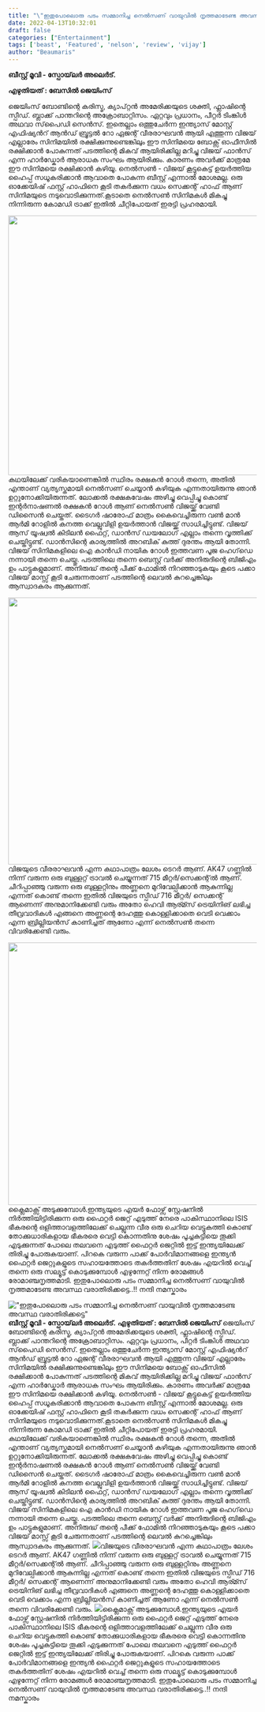 ```yaml
---
title: "\"ഇതുപോലൊരു പടം സമ്മാനിച്ച നെൽസണ് വായുവിൽ നൃത്തമാടേണ്ട അവസ്ഥ വരാതിരിക്കട്ടെ\""
date: 2022-04-13T10:32:01
draft: false
categories: ["Entertainment"]
tags: ['beast', 'Featured', 'nelson', 'review', 'vijay']
author: "Beaumaris"
---
```


<strong>ബീസ്റ്റ് മൂവി - സ്പോയ്‌ലർ അലെർട്.</strong>

<strong>എഴുതിയത് : ബേസിൽ ജെയിംസ് </strong>

ജെയിംസ് ബോണ്ടിന്റെ കരിസ്മ, ക്യാപ്റ്റൻ അമേരിക്കയുടെ ശക്തി, ഫ്ലാഷിന്റെ സ്പീഡ്. ബ്ലാക്ക് പാന്തറിന്റെ അക്രോബാറ്റിസം. ഏറ്റവും പ്രധാനം, പീറ്റർ ടിംങ്കിൾ അഥവാ സ്‌പൈഡി സെൻസ്. ഇതെല്ലാം ഒത്തുചേർന്ന ഇന്ത്യാസ് മോസ്റ്റ്‌ എഫിഷ്യൻറ് ആൻഡ് ബ്രൂട്ടൽ റോ ഏജന്റ് വീരരാഘവൻ ആയി എത്തുന്ന വിജയ് എല്ലാരേം സിനിമയിൽ രക്ഷിക്കുന്നുണ്ടെങ്കിലും ഈ സിനിമയെ ബോക്സ്‌ ഓഫീസിൽ രക്ഷിക്കാൻ പോകുന്നത് പടത്തിന്റെ മികവ് ആയിരിക്കില്ല മറിച്ചു വിജയ് ഫാൻസ്‌ എന്ന ഹാർഡ്കോർ ആരാധക സംഘം ആയിരിക്കും. കാരണം അവർക്ക് മാത്രമേ ഈ സിനിമയെ രക്ഷിക്കാൻ കഴിയൂ. നെൽസൺ - വിജയ് കൂട്ടുകെട്ട് ഉയർത്തിയ ഹൈപ്പ് സധൂകരിക്കാൻ ആവാതെ പോകുന്ന ബീസ്റ്റ് എന്നാൽ മോശമല്ല. ഒരു ഓക്കേയിഷ് ഫസ്റ്റ് ഹാഫിനെ കൂടി തകർക്കുന്ന വധം സെക്കന്റ്‌ ഹാഫ് ആണ് സിനിമയുടെ നടുവൊടിക്കുന്നത്.കൂടാതെ നെൽസൺ സിനിമകൾ മികച്ചു നിന്നിരുന്ന കോമഡി ട്രാക്ക് ഇതിൽ ചീറ്റിപോയത് ഇരട്ടി പ്രഹരമായി.

<img class="wp-image-329601 aligncenter" src="https://cdn.boolokam.com/articles/2022/04/dddddf123-1.jpg" alt="" width="1002" height="526" />കഥയിലേക്ക് വരികയാണെങ്കിൽ സ്ഥിരം രക്ഷകൻ റോൾ തന്നെ, അതിൽ എന്താണ് വ്യത്യസ്തമായി നെൽസണ് ചെയ്യാൻ കഴിയുക എന്നതായിരുന്നു ഞാൻ ഉറ്റുനോക്കിയിരുന്നത്. ലോക്കൽ രക്ഷകവേഷം അഴിച്ചു വെപ്പിച്ചു കൊണ്ട് ഇന്റർനാഷണൽ രക്ഷകൻ റോൾ ആണ് നെൽസൺ വിജയ്ക്ക് വേണ്ടി ഡിസൈൻ ചെയ്തത്. ടൈഗർ ഷാരോഫ് മാത്രം കൈവെച്ചിരുന്ന വൺ മാൻ ആർമി റോളിൽ കനത്ത വെല്ലുവിളി ഉയർത്താൻ വിജയ്ക്ക് സാധിച്ചിട്ടുണ്ട്. വിജയ് ആസ് യൂഷ്വൽ കിടിലൻ ഫൈറ്റ്, ഡാൻസ് ഡയലോഗ് എല്ലാം തന്നെ വൃത്തിക്ക് ചെയ്തിട്ടുണ്ട്. ഡാൻസിന്റെ കാര്യത്തിൽ അറബിക് കുത്ത് ദുരന്തം ആയി തോന്നി. വിജയ് സിനിമകളിലെ ഐ കാൻഡി നായിക റോൾ ഇത്തവണ പൂജ ഹെഗ്‌ഡെ നന്നായി തന്നെ ചെയ്തു. പടത്തിലെ തന്നെ ബെസ്റ്റ് വർക്ക്‌ അനിരുദിന്റെ ബിജിഎം ഉം പാട്ടുകളുമാണ്. അനിരുദ്ധ് തന്റെ പീക്ക് ഫോമിൽ നിറഞ്ഞാടുകയും കൂടെ പക്കാ വിജയ് മാസ്സ് കൂടി ചേരുന്നതാണ് പടത്തിന്റെ ലെവൽ കുറച്ചെങ്കിലും ആസ്വാദകരം ആക്കുന്നത്.

<img class="wp-image-329479 aligncenter" src="https://cdn.boolokam.com/articles/2022/04/jjggg.webp" alt="" width="962" height="541" />വിജയുടെ വീരരാഘവൻ എന്ന കഥാപാത്രം ലേശം ടെറർ ആണ്. AK47 ഗണ്ണിൽ നിന്ന് വരുന്ന ഒരു ബുള്ളറ്റ് ട്രാവൽ ചെയ്യുന്നത് 715 മീറ്റർ/സെക്കന്റ്‌ൽ ആണ്. ചീറിപ്പാഞ്ഞു വരുന്ന ഒരു ബുള്ളറ്റിനും അണ്ണനെ മുറിവേല്പിക്കാൻ ആകുന്നില്ല എന്നത് കൊണ്ട് തന്നെ ഇതിൽ വിജയുടെ സ്പീഡ് 716 മീറ്റർ/ സെക്കന്റ്‌ ആണെന്ന് അനുമാനിക്കേണ്ടി വരും അതോ ഹെവി ആര്മ്സ് ട്രെയിനിങ് ലഭിച്ച തീവ്രവാദികൾ എങ്ങനെ അണ്ണന്റെ ദേഹത്തു കൊള്ളിക്കാതെ വെടി വെക്കാം എന്ന ബ്രില്ലിയൻസ് കാണിച്ചത് ആണോ എന്ന് നെൽസൺ തന്നെ വിവരിക്കേണ്ടി വരും.

<img class="wp-image-329478 aligncenter" src="https://cdn.boolokam.com/articles/2022/04/vijay-beast-1200.jpg" alt="" width="957" height="532" />ക്ലൈമാക്സ്‌ അടുക്കുമ്പോൾ.ഇന്ത്യയുടെ എയർ ഫോഴ്സ് സ്റ്റേഷനിൽ നിർത്തിയിട്ടിരിക്കുന്ന ഒരു ഫൈറ്റർ ജെറ്റ് എടുത്ത് നേരെ പാകിസ്ഥാനിലെ ISIS ഭീകരന്റെ ഒളിത്താവളത്തിലേക്ക് ചെല്ലുന്ന വീര ഒരു ചെറിയ വെട്ടുകത്തി കൊണ്ട് തോക്കുധാരികളായ ഭീകരരെ വെട്ടി കൊന്നതിനു ശേഷം പൂച്ചകുട്ടിയെ തൂക്കി എടുക്കുന്നത് പോലെ തലവനെ എടുത്ത് ഫൈറ്റർ ജെറ്റിൽ ഇട്ട് ഇന്ത്യയിലേക്ക് തിരിച്ചു പോരുകയാണ്. പിറകെ വരുന്ന പാക്ക് പോർവിമാനങ്ങളെ ഇന്ത്യൻ ഫൈറ്റർ ജെറ്റുകളുടെ സഹായത്തോടെ തകർത്തതിന് ശേഷം എയറിൽ വെച്ച് തന്നെ ഒരു സല്യൂട്ട് കൊടുക്കുമ്പോൾ എഴുന്നേറ്റ് നിന്ന രോമങ്ങൾ രോമാഞ്ചനൃത്തമാടി. ഇതുപോലൊരു പടം സമ്മാനിച്ച നെൽസണ് വായുവിൽ നൃത്തമാടേണ്ട അവസ്ഥ വരാതിരിക്കട്ടെ..!!
നന്ദി നമസ്കാരം


!["ഇതുപോലൊരു പടം സമ്മാനിച്ച നെൽസണ് വായുവിൽ നൃത്തമാടേണ്ട അവസ്ഥ വരാതിരിക്കട്ടെ"](https://cdn.boolokam.com/articles/2022/04/dddddf123-1.jpg)**ബീസ്റ്റ് മൂവി - സ്പോയ്‌ലർ അലെർട്.** **എഴുതിയത് : ബേസിൽ ജെയിംസ്** ജെയിംസ് ബോണ്ടിന്റെ കരിസ്മ, ക്യാപ്റ്റൻ അമേരിക്കയുടെ ശക്തി, ഫ്ലാഷിന്റെ സ്പീഡ്. ബ്ലാക്ക് പാന്തറിന്റെ അക്രോബാറ്റിസം. ഏറ്റവും പ്രധാനം, പീറ്റർ ടിംങ്കിൾ അഥവാ സ്‌പൈഡി സെൻസ്. ഇതെല്ലാം ഒത്തുചേർന്ന ഇന്ത്യാസ് മോസ്റ്റ്‌ എഫിഷ്യൻറ് ആൻഡ് ബ്രൂട്ടൽ റോ ഏജന്റ് വീരരാഘവൻ ആയി എത്തുന്ന വിജയ് എല്ലാരേം സിനിമയിൽ രക്ഷിക്കുന്നുണ്ടെങ്കിലും ഈ സിനിമയെ ബോക്സ്‌ ഓഫീസിൽ രക്ഷിക്കാൻ പോകുന്നത് പടത്തിന്റെ മികവ് ആയിരിക്കില്ല മറിച്ചു വിജയ് ഫാൻസ്‌ എന്ന ഹാർഡ്കോർ ആരാധക സംഘം ആയിരിക്കും. കാരണം അവർക്ക് മാത്രമേ ഈ സിനിമയെ രക്ഷിക്കാൻ കഴിയൂ. നെൽസൺ - വിജയ് കൂട്ടുകെട്ട് ഉയർത്തിയ ഹൈപ്പ് സധൂകരിക്കാൻ ആവാതെ പോകുന്ന ബീസ്റ്റ് എന്നാൽ മോശമല്ല. ഒരു ഓക്കേയിഷ് ഫസ്റ്റ് ഹാഫിനെ കൂടി തകർക്കുന്ന വധം സെക്കന്റ്‌ ഹാഫ് ആണ് സിനിമയുടെ നടുവൊടിക്കുന്നത്.കൂടാതെ നെൽസൺ സിനിമകൾ മികച്ചു നിന്നിരുന്ന കോമഡി ട്രാക്ക് ഇതിൽ ചീറ്റിപോയത് ഇരട്ടി പ്രഹരമായി. കഥയിലേക്ക് വരികയാണെങ്കിൽ സ്ഥിരം രക്ഷകൻ റോൾ തന്നെ, അതിൽ എന്താണ് വ്യത്യസ്തമായി നെൽസണ് ചെയ്യാൻ കഴിയുക എന്നതായിരുന്നു ഞാൻ ഉറ്റുനോക്കിയിരുന്നത്. ലോക്കൽ രക്ഷകവേഷം അഴിച്ചു വെപ്പിച്ചു കൊണ്ട് ഇന്റർനാഷണൽ രക്ഷകൻ റോൾ ആണ് നെൽസൺ വിജയ്ക്ക് വേണ്ടി ഡിസൈൻ ചെയ്തത്. ടൈഗർ ഷാരോഫ് മാത്രം കൈവെച്ചിരുന്ന വൺ മാൻ ആർമി റോളിൽ കനത്ത വെല്ലുവിളി ഉയർത്താൻ വിജയ്ക്ക് സാധിച്ചിട്ടുണ്ട്. വിജയ് ആസ് യൂഷ്വൽ കിടിലൻ ഫൈറ്റ്, ഡാൻസ് ഡയലോഗ് എല്ലാം തന്നെ വൃത്തിക്ക് ചെയ്തിട്ടുണ്ട്. ഡാൻസിന്റെ കാര്യത്തിൽ അറബിക് കുത്ത് ദുരന്തം ആയി തോന്നി. വിജയ് സിനിമകളിലെ ഐ കാൻഡി നായിക റോൾ ഇത്തവണ പൂജ ഹെഗ്‌ഡെ നന്നായി തന്നെ ചെയ്തു. പടത്തിലെ തന്നെ ബെസ്റ്റ് വർക്ക്‌ അനിരുദിന്റെ ബിജിഎം ഉം പാട്ടുകളുമാണ്. അനിരുദ്ധ് തന്റെ പീക്ക് ഫോമിൽ നിറഞ്ഞാടുകയും കൂടെ പക്കാ വിജയ് മാസ്സ് കൂടി ചേരുന്നതാണ് പടത്തിന്റെ ലെവൽ കുറച്ചെങ്കിലും ആസ്വാദകരം ആക്കുന്നത്. ![](https://cdn.boolokam.com/articles/2022/04/jjggg.webp)വിജയുടെ വീരരാഘവൻ എന്ന കഥാപാത്രം ലേശം ടെറർ ആണ്. AK47 ഗണ്ണിൽ നിന്ന് വരുന്ന ഒരു ബുള്ളറ്റ് ട്രാവൽ ചെയ്യുന്നത് 715 മീറ്റർ/സെക്കന്റ്‌ൽ ആണ്. ചീറിപ്പാഞ്ഞു വരുന്ന ഒരു ബുള്ളറ്റിനും അണ്ണനെ മുറിവേല്പിക്കാൻ ആകുന്നില്ല എന്നത് കൊണ്ട് തന്നെ ഇതിൽ വിജയുടെ സ്പീഡ് 716 മീറ്റർ/ സെക്കന്റ്‌ ആണെന്ന് അനുമാനിക്കേണ്ടി വരും അതോ ഹെവി ആര്മ്സ് ട്രെയിനിങ് ലഭിച്ച തീവ്രവാദികൾ എങ്ങനെ അണ്ണന്റെ ദേഹത്തു കൊള്ളിക്കാതെ വെടി വെക്കാം എന്ന ബ്രില്ലിയൻസ് കാണിച്ചത് ആണോ എന്ന് നെൽസൺ തന്നെ വിവരിക്കേണ്ടി വരും. ![](https://cdn.boolokam.com/articles/2022/04/vijay-beast-1200.jpg)ക്ലൈമാക്സ്‌ അടുക്കുമ്പോൾ.ഇന്ത്യയുടെ എയർ ഫോഴ്സ് സ്റ്റേഷനിൽ നിർത്തിയിട്ടിരിക്കുന്ന ഒരു ഫൈറ്റർ ജെറ്റ് എടുത്ത് നേരെ പാകിസ്ഥാനിലെ ISIS ഭീകരന്റെ ഒളിത്താവളത്തിലേക്ക് ചെല്ലുന്ന വീര ഒരു ചെറിയ വെട്ടുകത്തി കൊണ്ട് തോക്കുധാരികളായ ഭീകരരെ വെട്ടി കൊന്നതിനു ശേഷം പൂച്ചകുട്ടിയെ തൂക്കി എടുക്കുന്നത് പോലെ തലവനെ എടുത്ത് ഫൈറ്റർ ജെറ്റിൽ ഇട്ട് ഇന്ത്യയിലേക്ക് തിരിച്ചു പോരുകയാണ്. പിറകെ വരുന്ന പാക്ക് പോർവിമാനങ്ങളെ ഇന്ത്യൻ ഫൈറ്റർ ജെറ്റുകളുടെ സഹായത്തോടെ തകർത്തതിന് ശേഷം എയറിൽ വെച്ച് തന്നെ ഒരു സല്യൂട്ട് കൊടുക്കുമ്പോൾ എഴുന്നേറ്റ് നിന്ന രോമങ്ങൾ രോമാഞ്ചനൃത്തമാടി. ഇതുപോലൊരു പടം സമ്മാനിച്ച നെൽസണ് വായുവിൽ നൃത്തമാടേണ്ട അവസ്ഥ വരാതിരിക്കട്ടെ..!! നന്ദി നമസ്കാരം
